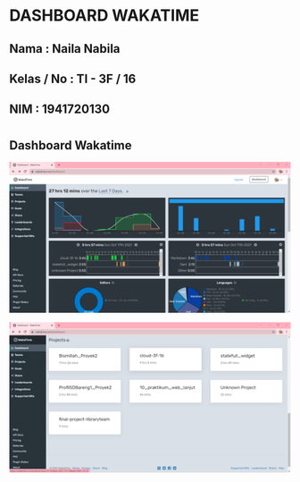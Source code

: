 # **DASHBOARD WAKATIME**

## **Nama : Naila Nabila**
## **Kelas / No : TI - 3F / 16**
## **NIM : 1941720130**

#

## **Dashboard Wakatime**

![Dashboard Wakatime](img/Dashboard_Wakatime.png)

![Dashboard Wakatime](img/Dashboard_Wakatime2.png)